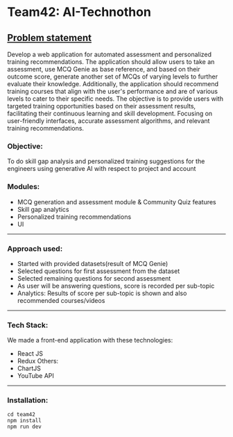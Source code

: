 # Team42: AI-Technothon

## [Problem statement](https://community.persistent.com/question/1713/problem-statement-6-training-recommender-and-assessment-evaluator/)
Develop a web application for automated assessment and personalized training recommendations. The application should allow users to take an assessment, use MCQ Genie as base reference, and based on their outcome score, generate another set of MCQs of varying levels to further evaluate their knowledge. Additionally, the application should recommend training courses that align with the user's performance and are of various levels to cater to their specific needs. The objective is to provide users with targeted training opportunities based on their assessment results, facilitating their continuous learning and skill development. Focusing on user-friendly interfaces, accurate assessment algorithms, and relevant training recommendations.

### Objective:  
To do skill gap analysis and personalized training suggestions for the engineers using generative AI with respect to project and account

### Modules:
- MCQ generation and assessment module & Community Quiz features
- Skill gap analytics
- Personalized training recommendations
- UI

---
### Approach used:
- Started with provided datasets(result of MCQ Genie)
- Selected questions for first assessment from the dataset
- Selected remaining questions for second assessment
- As user will be answering questions, score is recorded per sub-topic
- Analytics: Results of score per sub-topic is shown and also recommended courses/videos
---
### Tech Stack: 
We made a front-end application with these technologies:
- React JS
- Redux
  Others:
- ChartJS
- YouTube API
---
### Installation:
```
cd team42 
npm install
npm run dev
```

